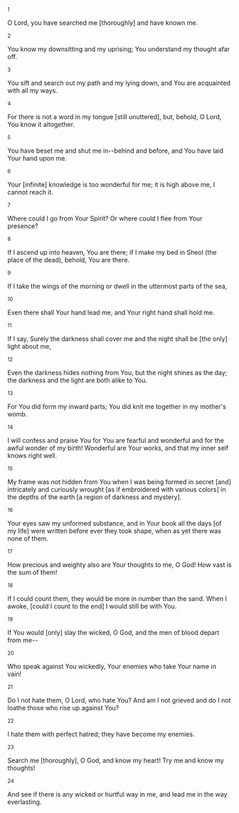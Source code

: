 <sup>1</sup> 

O Lord, you have searched me [thoroughly] and have known me. 

<sup>2</sup> 

You know my downsitting and my uprising; You understand my thought afar off. 

<sup>3</sup> 

You sift and search out my path and my lying down, and You are acquainted with all my ways. 

<sup>4</sup> 

For there is not a word in my tongue [still unuttered], but, behold, O Lord, You know it altogether. 

<sup>5</sup> 

You have beset me and shut me in--behind and before, and You have laid Your hand upon me. 

<sup>6</sup> 

Your [infinite] knowledge is too wonderful for me; it is high above me, I cannot reach it. 

<sup>7</sup> 

Where could I go from Your Spirit? Or where could I flee from Your presence? 

<sup>8</sup> 

If I ascend up into heaven, You are there; if I make my bed in Sheol (the place of the dead), behold, You are there. 

<sup>9</sup> 

If I take the wings of the morning or dwell in the uttermost parts of the sea, 

<sup>10</sup> 

Even there shall Your hand lead me, and Your right hand shall hold me. 

<sup>11</sup> 

If I say, Surely the darkness shall cover me and the night shall be [the only] light about me, 

<sup>12</sup> 

Even the darkness hides nothing from You, but the night shines as the day; the darkness and the light are both alike to You. 

<sup>13</sup> 

For You did form my inward parts; You did knit me together in my mother's womb. 

<sup>14</sup> 

I will confess and praise You for You are fearful and wonderful and for the awful wonder of my birth! Wonderful are Your works, and that my inner self knows right well. 

<sup>15</sup> 

My frame was not hidden from You when I was being formed in secret [and] intricately and curiously wrought [as if embroidered with various colors] in the depths of the earth [a region of darkness and mystery]. 

<sup>16</sup> 

Your eyes saw my unformed substance, and in Your book all the days [of my life] were written before ever they took shape, when as yet there was none of them. 

<sup>17</sup> 

How precious and weighty also are Your thoughts to me, O God! How vast is the sum of them! 

<sup>18</sup> 

If I could count them, they would be more in number than the sand. When I awoke, [could I count to the end] I would still be with You. 

<sup>19</sup> 

If You would [only] slay the wicked, O God, and the men of blood depart from me-- 

<sup>20</sup> 

Who speak against You wickedly, Your enemies who take Your name in vain! 

<sup>21</sup> 

Do I not hate them, O Lord, who hate You? And am I not grieved and do I not loathe those who rise up against You? 

<sup>22</sup> 

I hate them with perfect hatred; they have become my enemies. 

<sup>23</sup> 

Search me [thoroughly], O God, and know my heart! Try me and know my thoughts! 

<sup>24</sup> 

And see if there is any wicked or hurtful way in me, and lead me in the way everlasting.